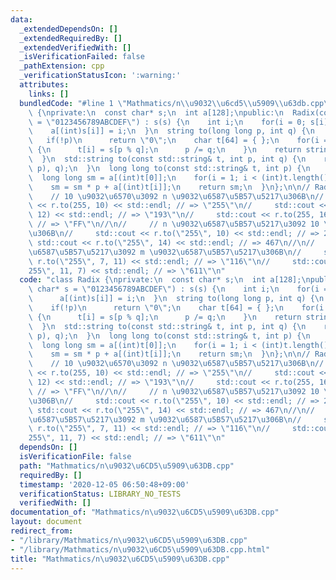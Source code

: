 ```yaml
---
data:
  _extendedDependsOn: []
  _extendedRequiredBy: []
  _extendedVerifiedWith: []
  _isVerificationFailed: false
  _pathExtension: cpp
  _verificationStatusIcon: ':warning:'
  attributes:
    links: []
  bundledCode: "#line 1 \"Mathmatics/n\\u9032\\u6cd5\\u5909\\u63db.cpp\"\nclass Radix\
    \ {\nprivate:\n  const char* s;\n  int a[128];\npublic:\n  Radix(const char* s\
    \ = \"0123456789ABCDEF\") : s(s) {\n    int i;\n    for(i = 0; s[i]; ++i)\n  \
    \    a[(int)s[i]] = i;\n  }\n  string to(long long p, int q) {\n    int i;\n \
    \   if(!p)\n      return \"0\";\n    char t[64] = { };\n    for(i = 62; p; --i)\
    \ {\n      t[i] = s[p % q];\n      p /= q;\n    }\n    return string(t + i + 1);\n\
    \  }\n  std::string to(const std::string& t, int p, int q) {\n    return to(to(t,\
    \ p), q);\n  }\n  long long to(const std::string& t, int p) {\n    int i;\n  \
    \  long long sm = a[(int)t[0]];\n    for(i = 1; i < (int)t.length(); ++i)\n  \
    \    sm = sm * p + a[(int)t[i]];\n    return sm;\n  }\n};\n\n// Radix r;\n// \
    \    // 10 \u9032\u6570\u3092 n \u9032\u6587\u5B57\u5217\u306B\n//     std::cout\
    \ << r.to(255, 10) << std::endl; // => \"255\"\n//     std::cout << r.to(255,\
    \ 12) << std::endl; // => \"193\"\n//     std::cout << r.to(255, 16) << std::endl;\
    \ // => \"FF\"\n//\n//     // n \u9032\u6587\u5B57\u5217\u3092 10 \u9032\u6570\
    \u306B\n//     std::cout << r.to(\"255\", 10) << std::endl; // => 255\n//    \
    \ std::cout << r.to(\"255\", 14) << std::endl; // => 467\n//\n//     // n \u9032\
    \u6587\u5B57\u5217\u3092 m \u9032\u6587\u5B57\u5217\u306B\n//     std::cout <<\
    \ r.to(\"255\", 7, 11) << std::endl; // => \"116\"\n//     std::cout << r.to(\"\
    255\", 11, 7) << std::endl; // => \"611\"\n"
  code: "class Radix {\nprivate:\n  const char* s;\n  int a[128];\npublic:\n  Radix(const\
    \ char* s = \"0123456789ABCDEF\") : s(s) {\n    int i;\n    for(i = 0; s[i]; ++i)\n\
    \      a[(int)s[i]] = i;\n  }\n  string to(long long p, int q) {\n    int i;\n\
    \    if(!p)\n      return \"0\";\n    char t[64] = { };\n    for(i = 62; p; --i)\
    \ {\n      t[i] = s[p % q];\n      p /= q;\n    }\n    return string(t + i + 1);\n\
    \  }\n  std::string to(const std::string& t, int p, int q) {\n    return to(to(t,\
    \ p), q);\n  }\n  long long to(const std::string& t, int p) {\n    int i;\n  \
    \  long long sm = a[(int)t[0]];\n    for(i = 1; i < (int)t.length(); ++i)\n  \
    \    sm = sm * p + a[(int)t[i]];\n    return sm;\n  }\n};\n\n// Radix r;\n// \
    \    // 10 \u9032\u6570\u3092 n \u9032\u6587\u5B57\u5217\u306B\n//     std::cout\
    \ << r.to(255, 10) << std::endl; // => \"255\"\n//     std::cout << r.to(255,\
    \ 12) << std::endl; // => \"193\"\n//     std::cout << r.to(255, 16) << std::endl;\
    \ // => \"FF\"\n//\n//     // n \u9032\u6587\u5B57\u5217\u3092 10 \u9032\u6570\
    \u306B\n//     std::cout << r.to(\"255\", 10) << std::endl; // => 255\n//    \
    \ std::cout << r.to(\"255\", 14) << std::endl; // => 467\n//\n//     // n \u9032\
    \u6587\u5B57\u5217\u3092 m \u9032\u6587\u5B57\u5217\u306B\n//     std::cout <<\
    \ r.to(\"255\", 7, 11) << std::endl; // => \"116\"\n//     std::cout << r.to(\"\
    255\", 11, 7) << std::endl; // => \"611\"\n"
  dependsOn: []
  isVerificationFile: false
  path: "Mathmatics/n\u9032\u6CD5\u5909\u63DB.cpp"
  requiredBy: []
  timestamp: '2020-12-05 06:50:48+09:00'
  verificationStatus: LIBRARY_NO_TESTS
  verifiedWith: []
documentation_of: "Mathmatics/n\u9032\u6CD5\u5909\u63DB.cpp"
layout: document
redirect_from:
- "/library/Mathmatics/n\u9032\u6CD5\u5909\u63DB.cpp"
- "/library/Mathmatics/n\u9032\u6CD5\u5909\u63DB.cpp.html"
title: "Mathmatics/n\u9032\u6CD5\u5909\u63DB.cpp"
---
```

